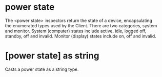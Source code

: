 # power state

The &lt;power state&gt; inspectors return the state of a device, encapsulating the enumerated types used by the Client. There are two categories, system and monitor. System (computer) states include active, idle, logged off,  standby, off and invalid. Monitor (display) states include on, off and invalid.

# [power state] as string

Casts a power state as a string type.
